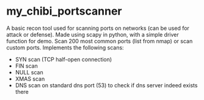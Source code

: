 # my_chibi_portscanner
A basic recon tool used for scanning ports on networks (can be used for attack or defense). Made using scapy in python, with a simple driver function for demo.
Scan 200 most common ports (list from nmap) or scan custom ports. 
Implements the following scans:
- SYN scan (TCP half-open connection)
- FIN scan
- NULL scan
- XMAS scan
- DNS scan on standard dns port (53) to check if dns server indeed exists there

